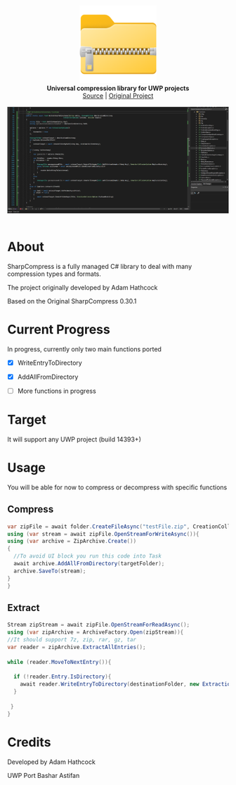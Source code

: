<p align="center">
  <img src="assets/logo.png" width="176"><br>
  <b>Universal compression library for UWP projects</b><br>
  <a href="./src">Source</a> |
  <a href="https://github.com/adamhathcock/sharpcompress">Original Project</a> 
  <br><br>
  <img src="assets/screen.jpg"><br><br>
</p>


# About

SharpCompress is a fully managed C# library to deal with many compression types and formats. 

The project originally developed by Adam Hathcock 

Based on the Original SharpCompress 0.30.1


# Current Progress

In progress, currently only two main functions ported

- [x] WriteEntryToDirectory

- [x] AddAllFromDirectory

- [ ] More functions in progress


# Target

It will support any UWP project (build 14393+)


# Usage

You will be able for now to compress or decompress with specific functions


## Compress

```csharp
var zipFile = await folder.CreateFileAsync("testFile.zip", CreationCollisionOption.ReplaceExisting);
using (var stream = await zipFile.OpenStreamForWriteAsync()){
using (var archive = ZipArchive.Create())
{
  //To avoid UI block you run this code into Task
  await archive.AddAllFromDirectory(targetFolder);
  archive.SaveTo(stream);
}            
}
```


## Extract

```csharp
Stream zipStream = await zipFile.OpenStreamForReadAsync();
using (var zipArchive = ArchiveFactory.Open(zipStream)){
//It should support 7z, zip, rar, gz, tar
var reader = zipArchive.ExtractAllEntries();
                       
while (reader.MoveToNextEntry()){

  if (!reader.Entry.IsDirectory){
    await reader.WriteEntryToDirectory(destinationFolder, new ExtractionOptions() { ExtractFullPath = true, Overwrite = true });
  }

 }
}

```


# Credits

Developed by Adam Hathcock 

UWP Port Bashar Astifan